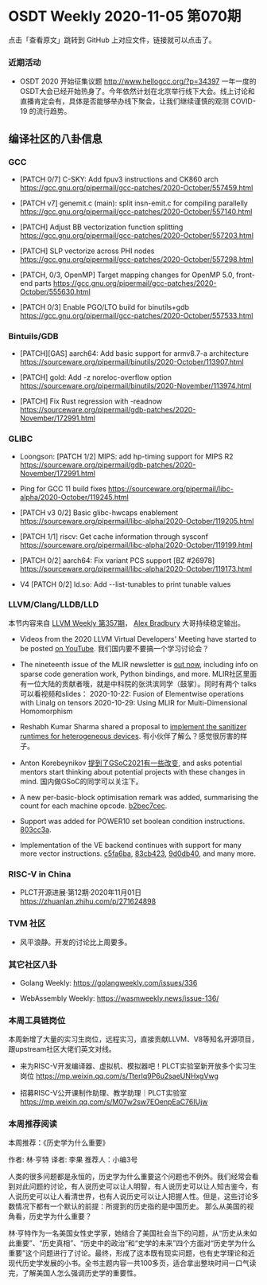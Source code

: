 # OSDT Weekly 2020-11-05 第070期

点击「查看原文」跳转到 GitHub 上对应文件，链接就可以点击了。

### 近期活动

- OSDT 2020 开始征集议题
  http://www.hellogcc.org/?p=34397
  一年一度的OSDT大会已经开始热身了。今年依然计划在北京举行线下大会。线上讨论和直播肯定会有，具体是否能够举办线下聚会，让我们继续谨慎的观测 COVID-19 的流行趋势。

## 编译社区的八卦信息

### GCC

- [PATCH 0/7] C-SKY: Add fpuv3 instructions and CK860 arch
  https://gcc.gnu.org/pipermail/gcc-patches/2020-October/557459.html

- [PATCH v7] genemit.c (main): split insn-emit.c for compiling parallelly
  https://gcc.gnu.org/pipermail/gcc-patches/2020-October/557140.html

- [PATCH] Adjust BB vectorization function splitting
  https://gcc.gnu.org/pipermail/gcc-patches/2020-October/557203.html

- [PATCH] SLP vectorize across PHI nodes
  https://gcc.gnu.org/pipermail/gcc-patches/2020-October/557298.html

- [PATCH, 0/3, OpenMP] Target mapping changes for OpenMP 5.0, front-end parts
  https://gcc.gnu.org/pipermail/gcc-patches/2020-October/555630.html

- [PATCH 0/3] Enable PGO/LTO build for binutils+gdb
  https://gcc.gnu.org/pipermail/gcc-patches/2020-October/557533.html

### Bintuils/GDB

- [PATCH][GAS] aarch64: Add basic support for armv8.7-a architecture
  https://sourceware.org/pipermail/binutils/2020-October/113907.html

- [PATCH] gold: Add -z noreloc-overflow option
  https://sourceware.org/pipermail/binutils/2020-November/113974.html

- [PATCH] Fix Rust regression with -readnow
  https://sourceware.org/pipermail/gdb-patches/2020-November/172991.html

### GLIBC  

- Loongson: [PATCH 1/2] MIPS: add hp-timing support for MIPS R2
  https://sourceware.org/pipermail/gdb-patches/2020-November/172991.html

- Ping for GCC 11 build fixes
  https://sourceware.org/pipermail/libc-alpha/2020-October/119245.html

- [PATCH v3 0/2] Basic glibc-hwcaps enablement
  https://sourceware.org/pipermail/libc-alpha/2020-October/119205.html

- [PATCH 1/1] riscv: Get cache information through sysconf
  https://sourceware.org/pipermail/libc-alpha/2020-October/119199.html

- [PATCH 0/2] aarch64: Fix variant PCS support [BZ #26978]
  https://sourceware.org/pipermail/libc-alpha/2020-October/119173.html

- V4 [PATCH 0/2] ld.so: Add --list-tunables to print tunable values

### LLVM/Clang/LLDB/LLD

本节内容来自 [LLVM Weekly 第357期](http://llvmweekly.org/issue/357)，
[Alex Bradbury](https://www.linkedin.com/in/alex-bradbury/) 大哥持续稳定输出。

* Videos from the 2020 LLVM Virtual Developers' Meeting have started to be posted [on YouTube](https://www.youtube.com/playlist?list=PL_R5A0lGi1ABzH_FIZSx0sHQkOqI7p4Cg).
  我们国内要不要搞一个学习讨论会？

* The nineteenth issue of the MLIR newsletter is [out now](https://llvm.discourse.group/t/mlir-news-19th-edition-10-31-2020/2036), including info on sparse code generation work, Python bindings, and more.
  MLIR社区里面有一位大陆的贡献者哦，就是中科院的张洪滨同学（鼓掌）。同时有两个 talks 可以看视频和slides：
  2020-10-22: Fusion of Elementwise operations with Linalg on tensors
  2020-10-29: Using MLIR for Multi-Dimensional Homomorphism

* Reshabh Kumar Sharma shared a proposal to [implement the sanitizer runtimes for heterogeneous devices](http://lists.llvm.org/pipermail/llvm-dev/2020-October/146159.html).
  有小伙伴了解么？感觉很厉害的样子。

* Anton Korebeynikov [提到了GSoC2021有一些改变](http://lists.llvm.org/pipermail/llvm-dev/2020-October/146233.html), and asks potential mentors start thinking about potential projects with these changes in mind.
  国内做GSoC的同学可以关注下。

* A new per-basic-block optimisation remark was added, summarising the count for each machine opcode. [b2bec7cec](https://reviews.llvm.org/rGb2bec7cece9).

* Support was added for POWER10 set boolean condition instructions.
[803cc3a](https://reviews.llvm.org/rG803cc3aff2c).

* Implementation of the VE backend continues with support for many more vector
instructions. [c5fa6ba](https://reviews.llvm.org/rGc5fa6bae12f),
[83cb423](https://reviews.llvm.org/rG83cb423c6e1),
[9d0db40](https://reviews.llvm.org/rG9d0db405b57), and many more.

### RISC-V in China

- PLCT开源进展·第12期·2020年11月01日
  https://zhuanlan.zhihu.com/p/271624898

### TVM 社区

- 风平浪静。开发的讨论比上周要多。

### 其它社区八卦

- Golang Weekly:
  https://golangweekly.com/issues/336

- WebAssembly Weekly:
  https://wasmweekly.news/issue-136/

### 本周工具链岗位

本周新增了大量的实习生岗位，远程实习，直接贡献LLVM、V8等知名开源项目，跟upstream社区大佬们英文对线。

- 来为RISC-V开发编译器、虚拟机、模拟器吧！PLCT实验室新开放多个实习生岗位
  https://mp.weixin.qq.com/s/TterIq9P6u2saeUNHxgVwg

- 招募RISC-V公开课制作助理、教学助理｜PLCT实验室
  https://mp.weixin.qq.com/s/M07w2sw7EOenpEaC76IUjw

### 本周推荐阅读

本周推荐：《历史学为什么重要》

作者:  林·亨特
译者: 李果
推荐人：小编3号

人类的很多问题都是永恒的，历史学为什么重要这个问题也不例外。我们经常会看到对此问题的讨论，有人说历史可以让人明智，有人说历史可以让人知古鉴今，有人说历史可以让人看清世界，也有人说历史可以让人把握人性。但是，这些讨论多数情况下都有一个默认的前提：所提到的历史指的是中国历史。
那么从美国的视角看，历史学为什么重要？

林·亨特作为一名美国女性史学家，她结合了美国社会当下的问题，从“历史从未如此重要”、“历史真相”、“历史中的政治”和“史学的未来”四个方面对“历史学为什么重要”这个问题进行了讨论。最终，形成了这本既有现实问题，也有史学理论和近现代历史学发展的小书。全书主题内容一共100多页，适合拿出整块时间一口气读完，了解美国人怎么强调历史学的重要性。
